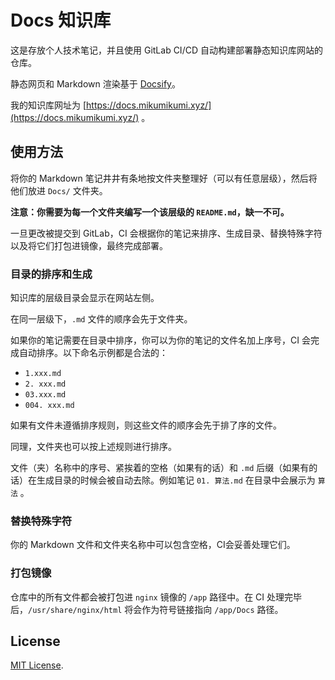 # Docs 知识库

这是存放个人技术笔记，并且使用 GitLab CI/CD 自动构建部署静态知识库网站的仓库。

静态网页和 Markdown 渲染基于 [Docsify](https://docsify.js.org/)。

我的知识库网址为 [https://docs.mikumikumi.xyz/](https://docs.mikumikumi.xyz/) 。

## 使用方法

将你的 Markdown 笔记井井有条地按文件夹整理好（可以有任意层级），然后将他们放进 `Docs/` 文件夹。

**注意：你需要为每一个文件夹编写一个该层级的 `README.md`，缺一不可。**

一旦更改被提交到 GitLab，CI 会根据你的笔记来排序、生成目录、替换特殊字符以及将它们打包进镜像，最终完成部署。

### 目录的排序和生成

知识库的层级目录会显示在网站左侧。

在同一层级下，`.md` 文件的顺序会先于文件夹。

如果你的笔记需要在目录中排序，你可以为你的笔记的文件名加上序号，CI 会完成自动排序。以下命名示例都是合法的：

- `1.xxx.md`
- `2. xxx.md`
- `03.xxx.md`
- `004. xxx.md`

如果有文件未遵循排序规则，则这些文件的顺序会先于排了序的文件。

同理，文件夹也可以按上述规则进行排序。

文件（夹）名称中的序号、紧挨着的空格（如果有的话）和 `.md` 后缀（如果有的话）在生成目录的时候会被自动去除。例如笔记 `01. 算法.md` 在目录中会展示为 `算法` 。

### 替换特殊字符

你的 Markdown 文件和文件夹名称中可以包含空格，CI会妥善处理它们。

### 打包镜像

仓库中的所有文件都会被打包进 `nginx` 镜像的 `/app` 路径中。在 CI 处理完毕后，`/usr/share/nginx/html` 将会作为符号链接指向 `/app/Docs` 路径。

## License

[MIT License](./LICENSE).
